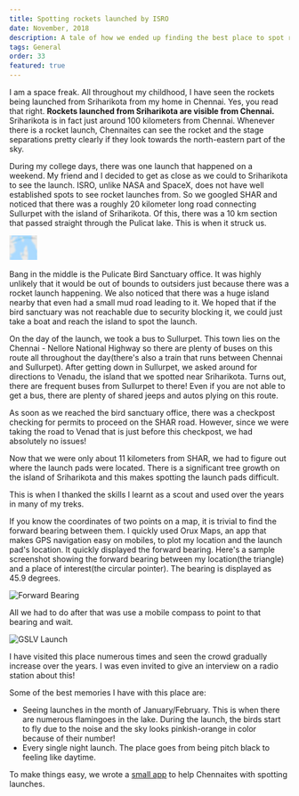 ```yaml
---
title: Spotting rockets launched by ISRO
date: November, 2018
description: A tale of how we ended up finding the best place to spot rockets launched from Sriharikota
tags: General
order: 33
featured: true
---
```


I am a space freak. All throughout my childhood, I have seen the rockets being launched from
Sriharikota from my home in Chennai. Yes, you read that right. **Rockets launched from Sriharikota
are visible from Chennai.** Sriharikota is in fact just around 100 kilometers from Chennai.
Whenever there is a rocket launch, Chennaites can see the rocket and the stage separations pretty
clearly if they look towards the north-eastern part of the sky.

During my college days, there was one launch that happened on a weekend. My friend and I decided
to get as close as we could to Sriharikota to see the launch. ISRO, unlike NASA and SpaceX, does not
have well established spots to see rocket launches from. So we googled SHAR and noticed that there
was a roughly 20 kilometer long road connecting Sullurpet with the island of Sriharikota. Of this,
there was a 10 km section that passed straight through the Pulicat lake. This is when it struck us.

<div class="ajanta">
  <img
    class="img-responsive center-block pixelated blur"
    src="/static/images/lowres/shar-road.png" 
    data-src="/static/images/shar-road.png" 
    alt="Road to SHAR">

  <img class="img-responsive center-block original">
</div>

Bang in the middle is the Pulicate Bird Sanctuary office. It was highly unlikely that it would be out of
bounds to outsiders just because there was a rocket launch happening. We also noticed that there was
a huge island nearby that even had a small mud road leading to it. We hoped that if the bird sanctuary
was not reachable due to security blocking it, we could just take a boat and reach the island to spot
the launch.

On the day of the launch, we took a bus to Sullurpet. This town lies on the Chennai - Nellore National
Highway so there are plenty of buses on this route all throughout the day(there's also a train that runs
between Chennai and Sullurpet). After getting down in Sullurpet, we asked around for directions to Venadu,
the island that we spotted near Sriharikota. Turns out, there are frequent buses from Sullurpet to there!
Even if you are not able to get a bus, there are plenty of shared jeeps and autos plying on this route.

As soon as we reached the bird sanctuary office, there was a checkpost checking for permits to proceed on the
SHAR road. However, since we were taking the road to Venad that is just before this checkpost, we had
absolutely no issues!

Now that we were only about 11 kilometers from SHAR, we had to figure out where the launch pads were located.
There is a significant tree growth on the island of Sriharikota and this makes spotting the launch pads
difficult.

This is when I thanked the skills I learnt as a scout and used over the years in many of my treks.

If you know the coordinates of two points on a map, it is trivial to find the forward bearing between them.
I quickly used Orux Maps, an app that makes GPS navigation easy on mobiles, to plot my location and the
launch pad's location. It quickly displayed the forward bearing. Here's a sample screenshot showing the
forward bearing between my location(the triangle) and a place of interest(the circular pointer). The
bearing is displayed as 45.9 degrees.

<div class="portrait-image">
  <img data-src="/static/images/forward-bearing.jpg" src="" alt="Forward Bearing">
</div>

All we had to do after that was use a mobile compass to point to that bearing and wait.

<div class="portrait-image">
  <img data-src="/static/images/gslv.jpg" src="" alt="GSLV Launch">
</div>

I have visited this place numerous times and seen the crowd gradually increase over the years. I was even
invited to give an interview on a radio station about this!

Some of the best memories I have with this place are:

* Seeing launches in the month of January/February. This is when there are numerous flamingoes in the lake.
  During the launch, the birds start to fly due to the noise and the sky looks pinkish-orange in
  color because of their number!
* Every single night launch. The place goes from being pitch black to feeling like daytime.

To make things easy, we wrote a [small app](https://github.com/Messier-Labs/rocket-watch/) to help Chennaites
with spotting launches.
